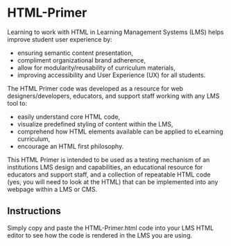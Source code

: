 # HTML-Primer
Learning to work with HTML in Learning Management Systems (LMS) helps improve student user experience by:
* ensuring semantic content presentation,
* compliment organizational brand adherence,
* allow for modularity/reusability of curriculum materials,
* improving accessibility and User Experience (UX) for all students.

The HTML Primer code was developed as a resource for web designers/developers, educators, and support staff working with any LMS tool to:
* easily understand core HTML code,
* visualize predefined styling of content within the LMS,
* comprehend how HTML elements available can be applied to eLearning curriculum,
* encourage an HTML first philosophy.

This HTML Primer is intended to be used as a testing mechanism of an institutions LMS design and capabilities, an educational resource for educators and support staff, and a collection of repeatable HTML code (yes, you will need to look at the HTML) that can be implemented into any webpage within a LMS or CMS. 

## Instructions
Simply copy and paste the HTML-Primer.html code into your LMS HTML editor to see how the code is rendered in the LMS you are using.
